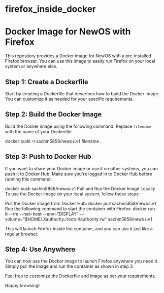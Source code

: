 # firefox_inside_docker

# Docker Image for NewOS with Firefox

This repository provides a Docker image for NewOS with a pre-installed Firefox browser. You can use this image to easily run Firefox on your local system or anywhere else.

## Step 1: Create a Dockerfile

Start by creating a Dockerfile that describes how to build the Docker image. You can customize it as needed for your specific requirements.

## Step 2: Build the Docker Image

Build the Docker image using the following command. Replace `filename` with the name of your Dockerfile.

docker build -t sachin5858/newos:v1 filename .

## Step 3: Push to Docker Hub
If you want to share your Docker image or use it on other systems, you can push it to Docker Hub. Make sure you're logged in to Docker Hub before running this command.

docker push sachin5858/newos:v1
Pull and Run the Docker Image Locally
To use the Docker image on your local system, follow these steps:

Pull the Docker image from Docker Hub:
docker pull sachin5858/newos:v1
Run the following command to start the container with Firefox:
docker run -it --rm --net=host --env="DISPLAY" --volume="$HOME/.Xauthority:/root/.Xauthority:rw" sachin5858/newos:v1

This will launch Firefox inside the container, and you can use it just like a regular browser.

## Step 4: Use Anywhere
You can now use the Docker image to launch Firefox anywhere you need it. Simply pull the image and run the container as shown in step 3.

Feel free to customize the Dockerfile and image as per your requirements.

Happy browsing!

